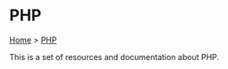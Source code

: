 # PHP

[Home](../readme.md) > [PHP](./readme.md)

This is a set of resources and documentation about PHP.
